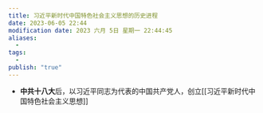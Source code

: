 ```yaml
---
title: 习近平新时代中国特色社会主义思想的历史进程
date: 2023-06-05 22:44
modification date: 2023 六月 5日 星期一 22:44:45
aliases:
  - 
tags:
  - 
publish: "true"
---
```


- **中共十八大**后，以习近平同志为代表的中国共产党人，创立[[习近平新时代中国特色社会主义思想]]